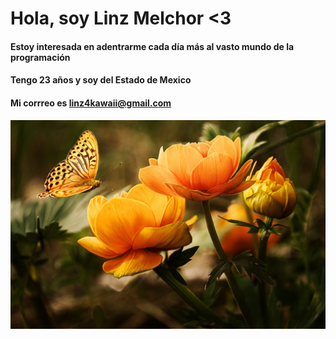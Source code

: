 #        Hola, soy Linz Melchor <3 
#### Estoy interesada en adentrarme cada día más al vasto mundo de la programación
#### Tengo 23 años y soy del Estado de Mexico
#### Mi corrreo es linz4kawaii@gmail.com
![Flores naranjas](Img/Floresnaranjas_git.jpg)

